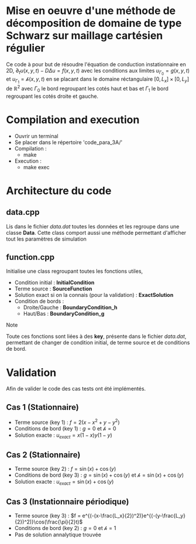 # Mise en oeuvre d'une méthode de décomposition de domaine de type Schwarz sur maillage cartésien régulier

Ce code à pour but de résoudre l'équation de conduction instationnaire en 2D, $\partial_t u(x,y,t) - D\Delta u = f(x,y,t)$ avec les conditions aux limites $u_{\Gamma_0} = g(x,y,t)$ et $u_{\Gamma_1} = \mathcal{h}(x,y,t)$ en se placant dans le domaine réctangulaire $[0, L_x ] \times [0, L_y ]$ de $\mathbb{R}^2$ avec $\Gamma_0$ le bord regroupant les cotés haut et bas et $\Gamma_1$ le bord regroupant les cotés droite et gauche.

# Compilation and execution

 - Ouvrir un terminal
 - Se placer dans le répertoire 'code_para_3A/'
 -  Compilation :
    - make
 - Execution : 
    - make exec

# Architecture du code

## data.cpp

Lis dans le fichier _data.dat_ toutes les données et les regroupe dans une classe __Data__.
Cette class comport aussi une méthode permettant d'afficher tout les paramètres de simulation

## function.cpp

Initialise une class regroupant toutes les fonctions utiles,

 - Condition initial :  __InitialCondition__
 - Terme source : __SourceFunction__
 - Solution exact si on la connais (pour la validation) : __ExactSolution__
 - Condition de bords : 
    - Droite/Gauche : __BoundaryCondition_h__
    - Haut/Bas : __BoundaryCondition_g__

> [!NOTE]
> Toute ces fonctions sont liées à des __key__, présente dans le fichier _data.dat_, permettant de changer de condition initial, de terme source et de conditions de bord.


# Validation

Afin de valider le code des cas tests ont été implémentés. 

## Cas 1 (Stationnaire)

 - Terme source (key 1) : $f = 2(x-x^2 + y-y^2)$ 
 - Conditions de bord (key 1) : $g=0$ et $\mathcal{h}=0$
 - Solution exacte : $u_{exact} = x(1-x)y(1-y)$

## Cas 2 (Stationnaire)

 - Terme source (key 2) : $f = \sin(x) + \cos(y)$ 
 - Conditions de bord (key 3) : $g=\sin(x) + \cos(y)$ et $\mathcal{h} =\sin(x) + \cos(y)$
 - Solution exacte : $u_{exact} = \sin(x) + \cos(y)$

## Cas 3 (Instationnaire périodique)

 - Terme source (key 3) : $f = e^{(-(x-\frac{L_x}{2})^2)}e^{(-(y-\frac{L_y}{2})^2)}\cos(\frac{\pi}{2}t)$ 
 - Conditions de bord (key 2) : $g=0$ et $\mathcal{h} =1$
 - Pas de solution annalytique trouvée
